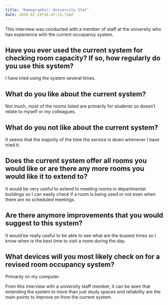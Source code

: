 ```yaml
---
title: 'Demographic: University Staf'
date: 2020-02-19T18:47:13.710Z
---
```

This interview was conducted with a member of staff at the university who has experience with the current occupancy system.

## Have you ever used the current system for checking room capacity? If so, how regularly do you use this system?

 I have tried using the system several times.

## What do you like about the current system?

 Not much, most of the rooms listed are primarily for students so doesn’t relate to myself or my colleagues.

## What do you not like about the current system?

 It seems that the majority of the time the service is down whenever I have tried it.

## Does the current system offer all rooms you would like or are there any more rooms you would like it to extend to?

 It would be very useful to extend to meeting rooms in departmental buildings so I can easily check if a room is being used or not even when there are no scheduled meetings.

## Are there anymore improvements that you would suggest to this system?

 It would be really useful to be able to see what are the busiest times so I know when is the best time to visit a room during the day.

## What devices will you most likely check on for a revised room occupancy system?

 Primarily on my computer.

From this interview with a university staff member, it can be seen that extending the system to more than just study spaces and reliability are the main points to improve on from the current system.
